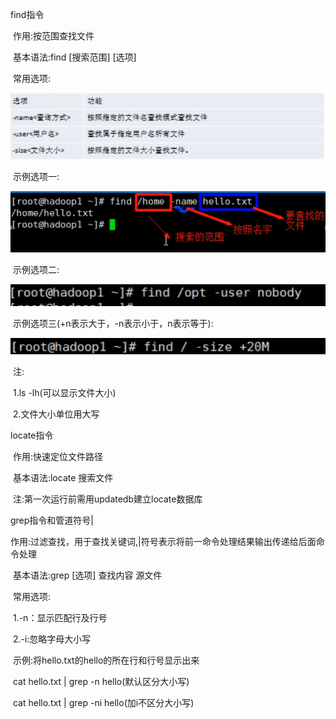 find指令

​	作用:按范围查找文件

​	基本语法:find [搜索范围] [选项]

​	常用选项:

![001](001.png)

​	示例选项一:

![002](002.png)

​	示例选项二:

![003](003.png)

​	示例选项三(+n表示大于，-n表示小于，n表示等于):

![004](004.png)

​	注:

​	1.ls -lh(可以显示文件大小)

​	2.文件大小单位用大写

locate指令

​	作用:快速定位文件路径

​	基本语法:locate 搜索文件

​	注:第一次运行前需用updatedb建立locate数据库

grep指令和管道符号|

​	作用:过滤查找，用于查找关键词,|符号表示将前一命令处理结果输出传递给后面命令处理

​	基本语法:grep [选项] 查找内容 源文件

​	常用选项:

​		1.-n：显示匹配行及行号

​		2.-i:忽略字母大小写

​	示例:将hello.txt的hello的所在行和行号显示出来

​	cat hello.txt | grep -n hello(默认区分大小写)

​	cat hello.txt | grep -ni hello(加i不区分大小写)

